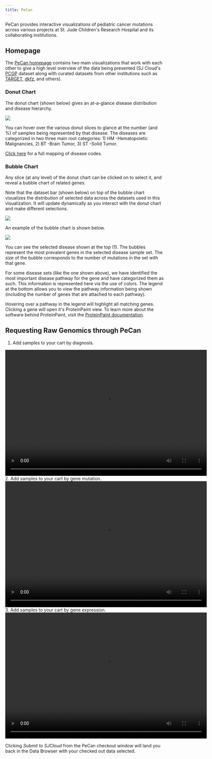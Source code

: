 ```yaml
---
title: PeCan
---
```


PeCan provides interactive visualizations of pediatric cancer mutations across various projects at St. Jude Children's Research Hospital and its collaborating institutions.

## Homepage 
The [PeCan homepage](https://pecan.stjude.cloud/home) contains two main visualizations that work with each other to give a high level overview of the data being presented (SJ Cloud's [PCGP](../genomics-platform/requesting-data/about-our-data/#pediatric-cancer-genome-project-(pcgp)) dataset along with curated datasets from other institutions such as [TARGET](https://ocg.cancer.gov/programs/target), [dkfz](https://www.dkfz.de/en/index.html), and others).


### Donut Chart
The donut chart (shown below) gives an at-a-glance disease distribution and disease hierarchy. 

![](./home_donut.png)

You can hover over the various donut slices to glance at the number (and %) of samples being represented by that disease. The diseases are categorized in two three main root categories: 1) HM -Hematopoietic Malignancies, 2) BT -Brain Tumor, 3) ST -Solid Tumor.

[Click here](../genomics-platform/requesting-data/about-our-data/#short-disease-code-mapping) for a full mapping of disease codes.

### Bubble Chart
Any slice (at any level) of the donut chart can be clicked on to select it, and reveal a bubble chart of related genes. 

Note that the dataset bar (shown below) on top of the bubble chart visualizes the distribution of selected data across the datasets used in this visualization. It will update dynamically as you interact with the donut chart and make different selections.

![](./dataset_dist_bar.png)

An example of the bubble chart is shown below.

![](./home_bubble.png)

You can see the selected disease shown at the top (1). The bubbles represent the most prevalent genes in the selected disease sample set. The size of the bubble corresponds to the number of mutations in the set with that gene.

For some disease sets (like the one shown above), we have identified the most important disease pathway for the gene and have categorized them as such. This information is represented here via the use of colors. The legend at the bottom allows you to view the pathway information being shown (including the number of genes that are attached to each pathway).

Hovering over a pathway in the legend will highlight all matching genes. Clicking a gene will open it's ProteinPaint view. To learn more about the software behind ProteinPaint, visit the [ProteinPaint documentation](../visualization-community/proteinpaint). 


## Requesting Raw Genomics through PeCan

1. Add samples to your cart by diagnosis.
<video controls="controls" width="640" height="400">
    <source src="https://pecan.stjude.cloud/assets/video/pecan-cart-by-disease.mp4" type="video/mp4">
</video>
2. Add samples to your cart by gene mutation.
<video controls="controls" width="640" height="400">
    <source src="https://pecan.stjude.cloud/assets/video/pecan-cart-by-gene-mutation.mp4" type="video/mp4">
</video>
3. Add samples to your cart by gene expression.
<video controls="controls" width="640" height="400" class="anything">
    <source src="https://pecan.stjude.cloud/assets/video/pecan-cart-by-gene-expression.mp4" type="video/mp4">
</video>

Clicking *Submit to SJCloud* from the PeCan checkout window will land you back in the Data Browser with your checked out data selected.
